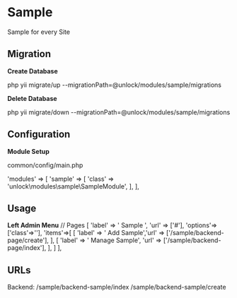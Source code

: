 Sample
=======================================================================================================================

Sample for every Site

Migration
-----------------------------------------------------------------------------------------------------------------------

**Create Database**

php yii migrate/up --migrationPath=@unlock/modules/sample/migrations

**Delete Database**

php yii migrate/down --migrationPath=@unlock/modules/sample/migrations

Configuration
-----------------------------------------------------------------------------------------------------------------------

**Module Setup**

common/config/main.php

'modules' => [
    'sample' =>  [
        'class' => 'unlock\modules\sample\SampleModule',
    ],
],


Usage
-----------------------------------------------------------------------------------------------------------------------
**Left Admin Menu**
// Pages
[
    'label' => '<i class="fa fa-file-o"></i> <span>Sample</span> <span class="pull-right-container"><i class="fa fa-angle-left pull-right"></i></span>',
    'url' => ['#'],
    'options'=>['class'=>''],
    'items'=>[
        [
            'label' => '<i class="fa fa-angle-right"></i> Add Sample','url' => ['/sample/backend-page/create'],
        ],
        [
            'label' => '<i class="fa fa-angle-right"></i> Manage Sample', 'url' => ['/sample/backend-page/index'],
        ],
    ]
],

URLs
-----------------------------------------------------------------------------------------------------------------------
Backend:
/sample/backend-sample/index
/sample/backend-sample/create
